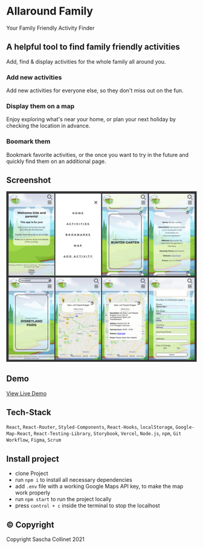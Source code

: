 # Allaround Family

Your Family Friendly Activity Finder

## A helpful tool to find family friendly activities

Add, find & display activities for the whole family all around you.

### Add new activities

Add new activities for everyone else, so they don't miss out on the fun.

### Display them on a map

Enjoy exploring what's near your home, or plan your next holiday by checking the location in advance.

### Boomark them

Bookmark favorite activities, or the once you want to try in the future and quickly find them on an additional page.

## Screenshot

![Allaround Family](./allaround-family.png)

## Demo

[View Live Demo](http://capstone-project-rosy.vercel.app/)

## Tech-Stack

`React`,
`React-Router`,
`Styled-Components`,
`React-Hooks`,
`localStorage`,
`Google-Map-React`,
`React-Testing-Library`,
`Storybook`,
`Vercel`,
`Node.js`,
`npm`,
`Git Workflow`,
`Figma`,
`Scrum`

## Install project

- clone Project
- run `npm i` to install all necessary dependencies
- add `.env` file with a working Google Maps API key, to make the map work properly
- run `npm start` to run the project locally
- press `control + c` inside the terminal to stop the localhost

## © Copyright

Copyright Sascha Collinet 2021
